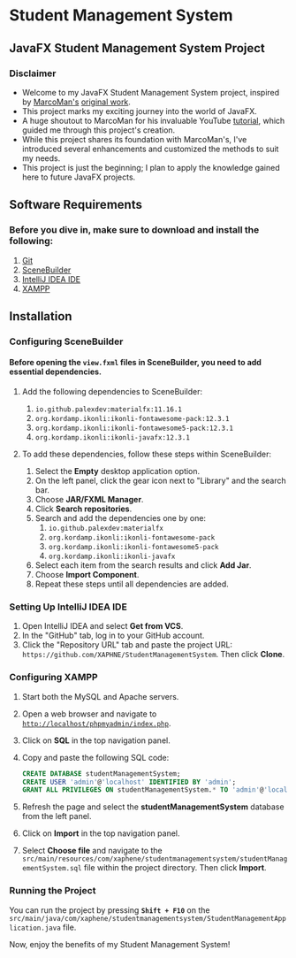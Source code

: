 # Student Management System

## JavaFX Student Management System Project

### Disclaimer
- Welcome to my JavaFX Student Management System project, inspired by [MarcoMan's](https://github.com/marcoman2) [original work](https://github.com/marcoman2/StudentManagementSystem).
- This project marks my exciting journey into the world of JavaFX.
- A huge shoutout to MarcoMan for his invaluable YouTube [tutorial](https://www.youtube.com/watch?v=FJeuiB5PqXc), which guided me through this project's creation.
- While this project shares its foundation with MarcoMan's, I've introduced several enhancements and customized the methods to suit my needs.
- This project is just the beginning; I plan to apply the knowledge gained here to future JavaFX projects.

## Software Requirements
### Before you dive in, make sure to download and install the following:

1. [Git](https://git-scm.com/)
2. [SceneBuilder](https://gluonhq.com/products/scene-builder/)
3. [IntelliJ IDEA IDE](https://www.jetbrains.com/idea/)
4. [XAMPP](https://www.apachefriends.org/index.html)

## Installation
### Configuring SceneBuilder
#### Before opening the `view.fxml` files in SceneBuilder, you need to add essential dependencies.

1. Add the following dependencies to SceneBuilder:
   1. `io.github.palexdev:materialfx:11.16.1`
   2. `org.kordamp.ikonli:ikonli-fontawesome-pack:12.3.1`
   3. `org.kordamp.ikonli:ikonli-fontawesome5-pack:12.3.1`
   4. `org.kordamp.ikonli:ikonli-javafx:12.3.1`

2. To add these dependencies, follow these steps within SceneBuilder:
   1. Select the **Empty** desktop application option.
   2. On the left panel, click the gear icon next to "Library" and the search bar.
   3. Choose **JAR/FXML Manager**.
   4. Click **Search repositories**.
   5. Search and add the dependencies one by one:
      1. `io.github.palexdev:materialfx`
      2. `org.kordamp.ikonli:ikonli-fontawesome-pack`
      3. `org.kordamp.ikonli:ikonli-fontawesome5-pack`
      4. `org.kordamp.ikonli:ikonli-javafx`
   6. Select each item from the search results and click **Add Jar**.
   7. Choose **Import Component**.
   8. Repeat these steps until all dependencies are added.

### Setting Up IntelliJ IDEA IDE
1. Open IntelliJ IDEA and select **Get from VCS**.
2. In the "GitHub" tab, log in to your GitHub account.
3. Click the "Repository URL" tab and paste the project URL: `https://github.com/XAPHNE/StudentManagementSystem`. Then click **Clone**.

### Configuring XAMPP
1. Start both the MySQL and Apache servers.
2. Open a web browser and navigate to [`http://localhost/phpmyadmin/index.php`](http://localhost/phpmyadmin/index.php).
3. Click on **SQL** in the top navigation panel.
4. Copy and paste the following SQL code:

   ```sql
   CREATE DATABASE studentManagementSystem;
   CREATE USER 'admin'@'localhost' IDENTIFIED BY 'admin';
   GRANT ALL PRIVILEGES ON studentManagementSystem.* TO 'admin'@'localhost';
   ```

5. Refresh the page and select the **studentManagementSystem** database from the left panel.
6. Click on **Import** in the top navigation panel.
7. Select **Choose file** and navigate to the `src/main/resources/com/xaphene/studentmanagementsystem/studentManagementSystem.sql` file within the project directory. Then click **Import**.

### Running the Project
You can run the project by pressing **`Shift + F10`** on the `src/main/java/com/xaphene/studentmanagementsystem/StudentManagementApplication.java` file.

Now, enjoy the benefits of my Student Management System!